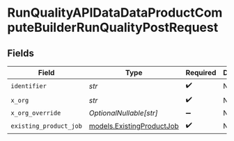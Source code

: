 # RunQualityAPIDataDataProductComputeBuilderRunQualityPostRequest


## Fields

| Field                                                        | Type                                                         | Required                                                     | Description                                                  |
| ------------------------------------------------------------ | ------------------------------------------------------------ | ------------------------------------------------------------ | ------------------------------------------------------------ |
| `identifier`                                                 | *str*                                                        | :heavy_check_mark:                                           | N/A                                                          |
| `x_org`                                                      | *str*                                                        | :heavy_check_mark:                                           | N/A                                                          |
| `x_org_override`                                             | *OptionalNullable[str]*                                      | :heavy_minus_sign:                                           | N/A                                                          |
| `existing_product_job`                                       | [models.ExistingProductJob](../models/existingproductjob.md) | :heavy_check_mark:                                           | N/A                                                          |